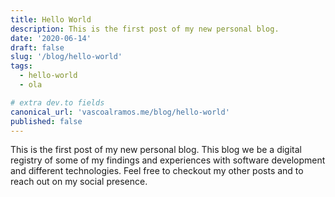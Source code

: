 ```yaml
---
title: Hello World
description: This is the first post of my new personal blog.
date: '2020-06-14'
draft: false
slug: '/blog/hello-world'
tags:
  - hello-world
  - ola

# extra dev.to fields
canonical_url: 'vascoalramos.me/blog/hello-world'
published: false
---
```


This is the first post of my new personal blog. This blog we be a digital registry of some of my findings and experiences with software development and different technologies. Feel free to checkout my other posts and to reach out on my social presence.
